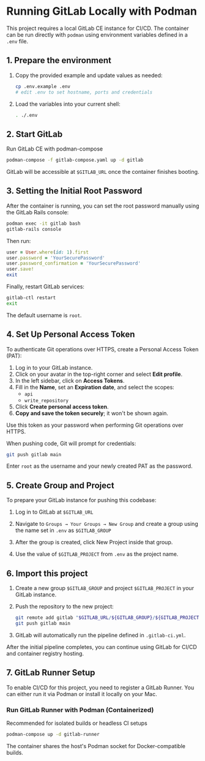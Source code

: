 # Running GitLab Locally with Podman

This project requires a local GitLab CE instance for CI/CD. The container can be run directly with `podman` using environment variables defined in a `.env` file.

## 1. Prepare the environment

1. Copy the provided example and update values as needed:

   ```bash
   cp .env.example .env
   # edit .env to set hostname, ports and credentials
   ```

2. Load the variables into your current shell:

   ```bash
   . ./.env
   ```

## 2. Start GitLab

Run GitLab CE with podman-compose

```bash
podman-compose -f gitlab-compose.yaml up -d gitlab
```

GitLab will be accessible at `$GITLAB_URL` once the container finishes booting.

## 3. Setting the Initial Root Password

After the container is running, you can set the root password manually using the GitLab Rails console:

```bash
podman exec -it gitlab bash
gitlab-rails console
```

Then run:

```ruby
user = User.where(id: 1).first
user.password = 'YourSecurePassword'
user.password_confirmation = 'YourSecurePassword'
user.save!
exit
```

Finally, restart GitLab services:

```bash
gitlab-ctl restart
exit
```

The default username is `root`.

## 4. Set Up Personal Access Token

To authenticate Git operations over HTTPS, create a Personal Access Token (PAT):

1. Log in to your GitLab instance.
2. Click on your avatar in the top-right corner and select **Edit profile**.
3. In the left sidebar, click on **Access Tokens**.
4. Fill in the **Name**, set an **Expiration date**, and select the scopes:
   - `api`
   - `write_repository`
5. Click **Create personal access token**.
6. **Copy and save the token securely**; it won't be shown again.

Use this token as your password when performing Git operations over HTTPS.

When pushing code, Git will prompt for credentials:

```bash
git push gitlab main
```

Enter `root` as the username and your newly created PAT as the password.


## 5. Create Group and Project
To prepare your GitLab instance for pushing this codebase:

1. Log in to GitLab at `$GITLAB_URL`

2. Navigate to `Groups → Your Groups → New Group` and create a group using the name set in `.env` as `$GITLAB_GROUP`

3. After the group is created, click New Project inside that group.

4. Use the value of `$GITLAB_PROJECT` from `.env` as the project name.

## 6. Import this project

1. Create a new group `$GITLAB_GROUP` and project `$GITLAB_PROJECT` in your GitLab instance.

2. Push the repository to the new project:

   ```bash
   git remote add gitlab "$GITLAB_URL/${GITLAB_GROUP}/${GITLAB_PROJECT}.git"
   git push gitlab main
   ```

3. GitLab will automatically run the pipeline defined in `.gitlab-ci.yml`.

After the initial pipeline completes, you can continue using GitLab for CI/CD and container registry hosting.

## 7. GitLab Runner Setup

To enable CI/CD for this project, you need to register a GitLab Runner. You can either run it via Podman or install it locally on your Mac.

### Run GitLab Runner with Podman (Containerized)

Recommended for isolated builds or headless CI setups

```bash
podman-compose up -d gitlab-runner
```

The container shares the host's Podman socket for Docker-compatible builds.


